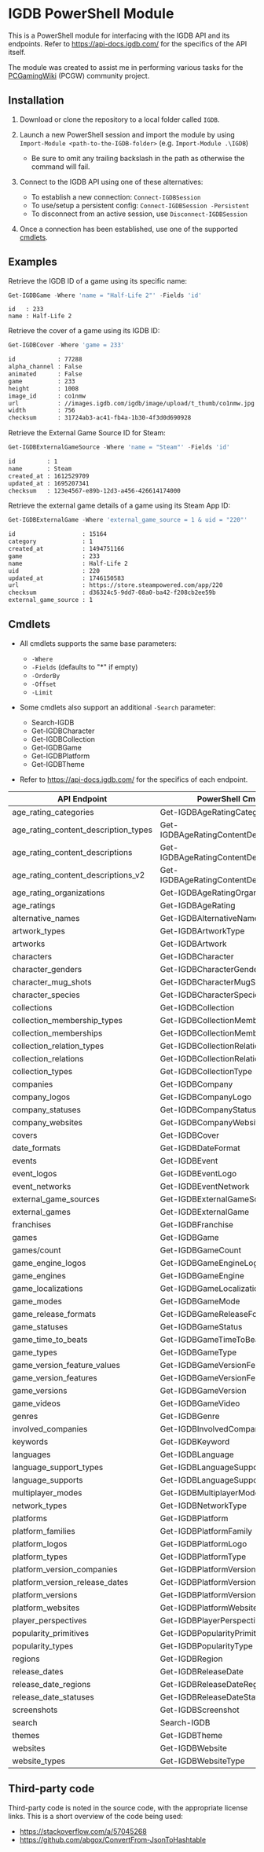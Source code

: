 # IGDB PowerShell Module

This is a PowerShell module for interfacing with the IGDB API and its endpoints.
Refer to https://api-docs.igdb.com/ for the specifics of the API itself.

The module was created to assist me in performing various tasks for the [PCGamingWiki](https://www.pcgamingwiki.com/) (PCGW) community project.


## Installation

1. Download or clone the repository to a local folder called `IGDB`.

2. Launch a new PowerShell session and import the module by using `Import-Module <path-to-the-IGDB-folder>` (e.g. `Import-Module .\IGDB`)

   * Be sure to omit any trailing backslash in the path as otherwise the command will fail.

3. Connect to the IGDB API using one of these alternatives:

   * To establish a new connection: `Connect-IGDBSession`
   * To use/setup a persistent config: `Connect-IGDBSession -Persistent`
   * To disconnect from an active session, use `Disconnect-IGDBSession`

4. Once a connection has been established, use one of the supported [cmdlets](#Cmdlets).


## Examples

Retrieve the IGDB ID of a game using its specific name:
```powershell
Get-IGDBGame -Where 'name = "Half-Life 2"' -Fields 'id'
```

```
id   : 233
name : Half-Life 2
```

Retrieve the cover of a game using its IGDB ID:
```powershell
Get-IGDBCover -Where 'game = 233'
```

```txt
id            : 77288
alpha_channel : False
animated      : False
game          : 233
height        : 1008
image_id      : co1nmw
url           : //images.igdb.com/igdb/image/upload/t_thumb/co1nmw.jpg
width         : 756
checksum      : 31724ab3-ac41-fb4a-1b30-4f3d0d690928
```

Retrieve the External Game Source ID for Steam: 
```powershell
Get-IGDBExternalGameSource -Where 'name = "Steam"' -Fields 'id'
```

```txt
id         : 1
name       : Steam
created_at : 1612529709
updated_at : 1695207341
checksum   : 123e4567-e89b-12d3-a456-426614174000
```

Retrieve the external game details of a game using its Steam App ID:
```powershell
Get-IGDBExternalGame -Where 'external_game_source = 1 & uid = "220"'
```

```txt
id                   : 15164
category             : 1
created_at           : 1494751166
game                 : 233
name                 : Half-Life 2
uid                  : 220
updated_at           : 1746150583
url                  : https://store.steampowered.com/app/220
checksum             : d36324c5-9dd7-08a0-ba42-f208cb2ee59b
external_game_source : 1
```


## Cmdlets

* All cmdlets supports the same base parameters:
  * `-Where`
  * `-Fields` (defaults to "*" if empty)
  * `-OrderBy`
  * `-Offset`
  * `-Limit`

* Some cmdlets also support an additional `-Search` parameter:
  * Search-IGDB
  * Get-IGDBCharacter
  * Get-IGDBCollection
  * Get-IGDBGame
  * Get-IGDBPlatform
  * Get-IGDBTheme

* Refer to https://api-docs.igdb.com/ for the specifics of each endpoint.

| API Endpoint                         | PowerShell Cmdlet                       |
| ------------------------------------ | --------------------------------------- |
| age_rating_categories                | Get-IGDBAgeRatingCategory               |
| age_rating_content_description_types | Get-IGDBAgeRatingContentDescriptionType |
| age_rating_content_descriptions      | Get-IGDBAgeRatingContentDescription     |
| age_rating_content_descriptions_v2   | Get-IGDBAgeRatingContentDescriptionV2   |
| age_rating_organizations             | Get-IGDBAgeRatingOrganization           |
| age_ratings                          | Get-IGDBAgeRating                       |
| alternative_names                    | Get-IGDBAlternativeName                 |
| artwork_types                        | Get-IGDBArtworkType                     |
| artworks                             | Get-IGDBArtwork                         |
| characters                           | Get-IGDBCharacter                       |
| character_genders                    | Get-IGDBCharacterGender                 |
| character_mug_shots                  | Get-IGDBCharacterMugShot                |
| character_species                    | Get-IGDBCharacterSpecies                |
| collections                          | Get-IGDBCollection                      |
| collection_membership_types          | Get-IGDBCollectionMembershipType        |
| collection_memberships               | Get-IGDBCollectionMembership            |
| collection_relation_types            | Get-IGDBCollectionRelationType          |
| collection_relations                 | Get-IGDBCollectionRelation              |
| collection_types                     | Get-IGDBCollectionType                  |
| companies                            | Get-IGDBCompany                         |
| company_logos                        | Get-IGDBCompanyLogo                     |
| company_statuses                     | Get-IGDBCompanyStatus                   |
| company_websites                     | Get-IGDBCompanyWebsite                  |
| covers                               | Get-IGDBCover                           |
| date_formats                         | Get-IGDBDateFormat                      |
| events                               | Get-IGDBEvent                           |
| event_logos                          | Get-IGDBEventLogo                       |
| event_networks                       | Get-IGDBEventNetwork                    |
| external_game_sources                | Get-IGDBExternalGameSource              |
| external_games                       | Get-IGDBExternalGame                    |
| franchises                           | Get-IGDBFranchise                       |
| games                                | Get-IGDBGame                            |
| games/count                          | Get-IGDBGameCount                       |
| game_engine_logos                    | Get-IGDBGameEngineLogo                  |
| game_engines                         | Get-IGDBGameEngine                      |
| game_localizations                   | Get-IGDBGameLocalization                |
| game_modes                           | Get-IGDBGameMode                        |
| game_release_formats                 | Get-IGDBGameReleaseFormat               |
| game_statuses                        | Get-IGDBGameStatus                      |
| game_time_to_beats                   | Get-IGDBGameTimeToBeat                  |
| game_types                           | Get-IGDBGameType                        |
| game_version_feature_values          | Get-IGDBGameVersionFeatureValue         |
| game_version_features                | Get-IGDBGameVersionFeature              |
| game_versions                        | Get-IGDBGameVersion                     |
| game_videos                          | Get-IGDBGameVideo                       |
| genres                               | Get-IGDBGenre                           |
| involved_companies                   | Get-IGDBInvolvedCompany                 |
| keywords                             | Get-IGDBKeyword                         |
| languages                            | Get-IGDBLanguage                        |
| language_support_types               | Get-IGDBLanguageSupportType             |
| language_supports                    | Get-IGDBLanguageSupport                 |
| multiplayer_modes                    | Get-IGDBMultiplayerMode                 |
| network_types                        | Get-IGDBNetworkType                     |
| platforms                            | Get-IGDBPlatform                        |
| platform_families                    | Get-IGDBPlatformFamily                  |
| platform_logos                       | Get-IGDBPlatformLogo                    |
| platform_types                       | Get-IGDBPlatformType                    |
| platform_version_companies           | Get-IGDBPlatformVersionCompany          |
| platform_version_release_dates       | Get-IGDBPlatformVersionReleaseDate      |
| platform_versions                    | Get-IGDBPlatformVersion                 |
| platform_websites                    | Get-IGDBPlatformWebsite                 |
| player_perspectives                  | Get-IGDBPlayerPerspective               |
| popularity_primitives                | Get-IGDBPopularityPrimitives            |
| popularity_types                     | Get-IGDBPopularityType                  |
| regions                              | Get-IGDBRegion                          |
| release_dates                        | Get-IGDBReleaseDate                     |
| release_date_regions                 | Get-IGDBReleaseDateRegion               |
| release_date_statuses                | Get-IGDBReleaseDateStatus               |
| screenshots                          | Get-IGDBScreenshot                      |
| search                               | Search-IGDB                             |
| themes                               | Get-IGDBTheme                           |
| websites                             | Get-IGDBWebsite                         |
| website_types                        | Get-IGDBWebsiteType                     |


## Third-party code

Third-party code is noted in the source code, with the appropriate license links.
This is a short overview of the code being used:

* https://stackoverflow.com/a/57045268
* https://github.com/abgox/ConvertFrom-JsonToHashtable
